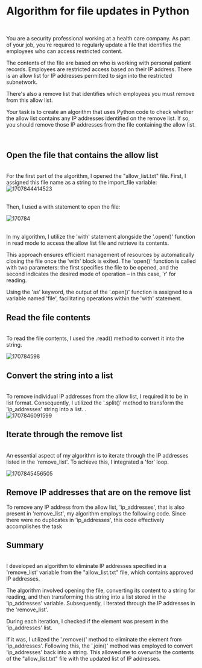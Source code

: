 <h1>Algorithm for file updates in Python</h1>


<h2></h2>
<br> You are a security professional working at a health care company. As part of your job, you're required to regularly update a file that identifies the employees who can access restricted content. 


The contents of the file are based on who is working with personal patient records. Employees are restricted access based on their IP address. There is an allow list for IP addresses permitted to sign into the restricted subnetwork. 


There's also a remove list that identifies which employees you must remove from this allow list.


Your task is to create an algorithm that uses Python code to check whether the allow list contains any IP addresses identified on the remove list. If so, you should remove those IP addresses from the file containing the allow list.

<br/>
<h2>Open the file that contains the allow list
</h2>
<br> For the first part of the algorithm, I opened the "allow_list.txt" file. First, I assigned this file name as a string to the import_file variable:
<br>

<img src="https://github.com/JustinMills2024/Algorithm-for-file-updates-in-Python/assets/159082478/3dc9d037-8bd8-4ea6-96ba-625a9d8b1913" alt="1707844414523">



<br>Then, I used a with statement to open the file:</br>

<img src="https://github.com/JustinMills2024/Algorithm-for-file-updates-in-Python/assets/159082478/5fe776e4-1eca-4890-924e-6863e30cc1d0" alt="170784">


<br>In my algorithm, I utilize the 'with' statement alongside the '.open()' function in read mode to access the allow list file and retrieve its contents. 

This approach ensures efficient management of resources by automatically closing the file once the 'with' block is exited. The 'open()' function is called with two parameters: the first specifies the file to be opened, and the second indicates the desired mode of operation – in this case, 'r' for reading. 

Using the 'as' keyword, the output of the '.open()' function is assigned to a variable named 'file', facilitating operations within the 'with' statement.<br/>






<H2>Read the file contents </H2>

<Br> To read the file contents, I used the .read() method to convert it into the string.</Br>

<img src="https://github.com/JustinMills2024/Algorithm-for-file-updates-in-Python/assets/159082478/41ade78b-11d4-4f45-ac83-d870b47223a1" alt="170784598">







<h2>Convert the string into a list </h2>
<br> To remove individual IP addresses from the allow list, I required it to be in list format. Consequently, I utilized the '.split()' method to transform the 'ip_addresses' string into a list.
.</br>

<img src="https://github.com/JustinMills2024/Algorithm-for-file-updates-in-Python/assets/159082478/c7e5af96-ff74-4b1e-b5a5-5ddcc6a7591c" alt="1707846091599">



<h2>Iterate through the remove list</h2>

<br>An essential aspect of my algorithm is to iterate through the IP addresses listed in the 'remove_list'. To achieve this, I integrated a 'for' loop.</br>

<img src="https://github.com/JustinMills2024/Algorithm-for-file-updates-in-Python/assets/159082478/8131eaf5-ec62-494c-9e66-a6547796290d" alt="1707845456505">

<h2>Remove IP addresses that are on the remove list </h2>

To remove any IP address from the allow list, 'ip_addresses', that is also present in 'remove_list', my algorithm employs the following code. Since there were no duplicates in 'ip_addresses', this code effectively accomplishes the task





<h2>Summary</h2>
<br>I developed an algorithm to eliminate IP addresses specified in a 'remove_list' variable from the "allow_list.txt" file, which contains approved IP addresses. 

The algorithm involved opening the file, converting its content to a string for reading, and then transforming this string into a list stored in the 'ip_addresses' variable. Subsequently, I iterated through the IP addresses in the 'remove_list'. 

During each iteration, I checked if the element was present in the 'ip_addresses' list. 

If it was, I utilized the '.remove()' method to eliminate the element from 'ip_addresses'. Following this, the '.join()' method was employed to convert 'ip_addresses' back into a string. This allowed me to overwrite the contents of the "allow_list.txt" file with the updated list of IP addresses.</br>


